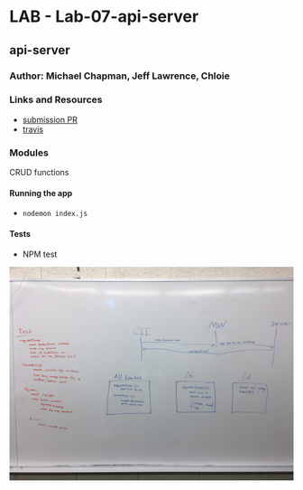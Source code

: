 # LAB - Lab-07-api-server

## api-server

### Author: Michael Chapman, Jeff Lawrence, Chloie

### Links and Resources
* [submission PR](https://github.com/michaelchapman-401-advanced-javascript/lab-07-api-server/pull/1)
* [travis](https://travis-ci.org/michaelchapman-401-advanced-javascript/lab-07-api-server)

### Modules
CRUD functions

#### Running the app
* `nodemon index.js`
  
#### Tests
* NPM test

![Picture of whiteboarding](./assets/whiteboard.JPG)